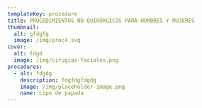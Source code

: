 ```yaml
---
templateKey: procedure
title: PROCEDIMIENTOS NO QUIRÚRGICOS PARA HOMBRES Y MUJERES
thumbnail:
  alt: gfdgfg
  image: /img/proc4.svg
cover:
  alt: fdgd
  image: /img/cirugias-faciales.png
procedures:
  - alt: fdgdg
    description: fdgfdgfdgdg
    image: /img/placeholder-image.png
    name: Lipo de papada
---
```


